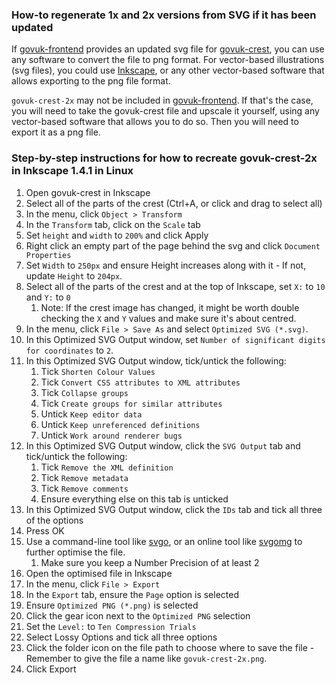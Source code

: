 ### How-to regenerate 1x and 2x versions from SVG if it has been updated

If [govuk-frontend](https://github.com/alphagov/govuk-frontend/) provides an updated svg file for [govuk-crest](https://github.com/alphagov/govuk-frontend/blob/main/dist/assets/images/govuk-crest.svg), you can use any software to convert the file to png format. For vector-based illustrations (svg files), you could use [Inkscape](https://inkscape.org/), or any other vector-based software that allows exporting to the png file format.

`govuk-crest-2x` may not be included in [govuk-frontend](https://github.com/alphagov/govuk-frontend/). If that's the case, you will need to take the govuk-crest file and upscale it yourself, using any vector-based software that allows you to do so. Then you will need to export it as a png file.

### Step-by-step instructions for how to recreate govuk-crest-2x in Inkscape 1.4.1 in Linux

1. Open govuk-crest in Inkscape
2. Select all of the parts of the crest (Ctrl+A, or click and drag to select all)
3. In the menu, click `Object > Transform`
4. In the `Transform` tab, click on the `Scale` tab
5. Set `height` and `width` to `200%` and click Apply
6. Right click an empty part of the page behind the svg and click `Document Properties`
7. Set `Width` to `250px` and ensure Height increases along with it - If not, update `Height` to `204px`.
8. Select all of the parts of the crest and at the top of Inkscape, set `X:` to `10` and `Y:` to `0`
    1. Note: If the crest image has changed, it might be worth double checking the `X` and `Y` values and make sure it's about centred.
9. In the menu, click `File > Save As` and select `Optimized SVG (*.svg)`.
10. In this Optimized SVG Output window, set `Number of significant digits for coordinates` to `2`.
11. In this Optimized SVG Output window, tick/untick the following:
    1. Tick `Shorten Colour Values`
    2. Tick `Convert CSS attributes to XML attributes`
    3. Tick `Collapse groups`
    4. Tick `Create groups for similar attributes`
    5. Untick `Keep editor data`
    6. Untick `Keep unreferenced definitions`
    7. Untick `Work around renderer bugs`
12. In this Optimized SVG Output window, click the `SVG Output` tab and tick/untick the following:
    1. Tick `Remove the XML definition`
    2. Tick `Remove metadata`
    3. Tick `Remove comments`
    4. Ensure everything else on this tab is unticked
13. In this Optimized SVG Output window, click the `IDs` tab and tick all three of the options
14. Press OK
15. Use a command-line tool like [svgo](https://github.com/svg/svgo), or an online tool like [svgomg](https://github.com/jakearchibald/svgomg/) to further optimise the file. 
    1. Make sure you keep a Number Precision of at least 2
16. Open the optimised file in Inkscape
17. In the menu, click `File > Export`
18. In the `Export` tab, ensure the `Page` option is selected
19. Ensure `Optimized PNG (*.png)` is selected
20. Click the gear icon next to the `Optimized PNG` selection
21. Set the `Level:` to `Ten Compression Trials`
22. Select Lossy Options and tick all three options 
23. Click the folder icon on the file path to choose where to save the file - Remember to give the file a name like `govuk-crest-2x.png`.
24. Click Export
